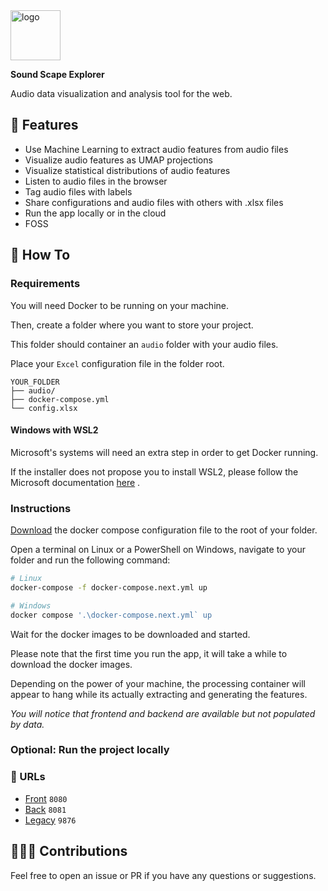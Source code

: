 <img alt="logo" width="80px" src="https://i.imgur.com/ZFnumtY.png">

**Sound Scape Explorer**

Audio data visualization and analysis tool for the web.

## 🔨 Features

- Use Machine Learning to extract audio features from audio files
- Visualize audio features as UMAP projections
- Visualize statistical distributions of audio features
- Listen to audio files in the browser
- Tag audio files with labels
- Share configurations and audio files with others with .xlsx files
- Run the app locally or in the cloud
- FOSS

## 📖 How To

### Requirements

You will need Docker to be running on your machine.

Then, create a folder where you want to store your project.

This folder should container an `audio` folder with your audio files.

Place your `Excel` configuration file in the folder root.

```
YOUR_FOLDER
├── audio/
├── docker-compose.yml
└── config.xlsx
```

#### Windows with WSL2

Microsoft's systems will need an extra step in order to get Docker running.

If the installer does not propose you to install WSL2, please follow
the Microsoft
documentation [here](https://learn.microsoft.com/en-us/windows/wsl/install-manual#step-4---download-the-linux-kernel-update-package)
.

### Instructions

[Download](https://raw.githubusercontent.com/sound-scape-explorer/sound-scape-explorer/next/rewrite/docker-compose.next.yml)
the docker compose configuration file to the root of your folder.

Open a terminal on Linux or a PowerShell on Windows, navigate to your folder and run the following command:

```bash
# Linux
docker-compose -f docker-compose.next.yml up
```

```powershell
# Windows
docker compose '.\docker-compose.next.yml` up
```

Wait for the docker images to be downloaded and started.

Please note that the first time you run the app, it will take a while to download the docker images.

Depending on the power of your machine, the processing container will appear to hang while its actually extracting and
generating the features.

_You will notice that frontend and backend are available but not populated by data._

### Optional: Run the project locally

### 📝 URLs

- [Front](http://localhost:8080) `8080`
- [Back](http://localhost:8081) `8081`
- [Legacy](http://localhost:9876) `9876`

## 🧑‍🤝‍🧑 Contributions

Feel free to open an issue or PR if you have any questions or suggestions.
